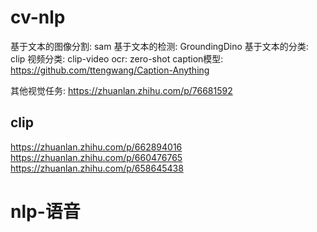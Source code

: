 # cv-nlp

基于文本的图像分割: sam
基于文本的检测:  GroundingDino 
基于文本的分类: clip
视频分类: clip-video
ocr: 
zero-shot caption模型: https://github.com/ttengwang/Caption-Anything

其他视觉任务: https://zhuanlan.zhihu.com/p/76681592


## clip

https://zhuanlan.zhihu.com/p/662894016
https://zhuanlan.zhihu.com/p/660476765
https://zhuanlan.zhihu.com/p/658645438




# nlp-语音

